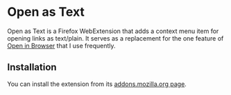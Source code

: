 Open as Text
============

Open as Text is a Firefox WebExtension that adds a context menu item for opening links as text/plain. It serves as a replacement for the one feature of [Open in Browser](https://github.com/spasche/openinbrowser) that I use frequently.

## Installation

You can install the extension from its [addons.mozilla.org page](https://addons.mozilla.org/en-US/firefox/addon/open-as-text/).
